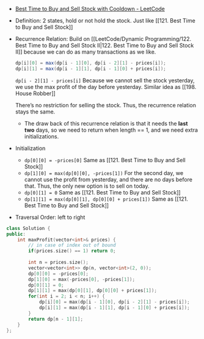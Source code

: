 - [Best Time to Buy and Sell Stock with Cooldown - LeetCode](https://leetcode.com/problems/best-time-to-buy-and-sell-stock-with-cooldown/)
- Definition: 2 states, hold or not hold the stock. Just like [[121. Best Time to Buy and Sell Stock]]
- Recurrence Relation: Build on [[LeetCode/Dynamic Programming/122. Best Time to Buy and Sell Stock II|122. Best Time to Buy and Sell Stock II]] because we can do as many transactions as we like. 
    
    ```Java
    dp[i][0] = max(dp[i - 1][0], dp[i - 2][1] - prices[i]);
    dp[i][1] = max(dp[i - 1][1], dp[i - 1][0] + prices[i]);
    ```
    
    `dp[i - 2][1] - prices[i]` Because we cannot sell the stock yesterday, we use the max profit of the day before yesterday. Similar idea as [[198. House Robber]]
    
    There’s no restriction for selling the stock. Thus, the recurrence relation stays the same.
    
    - The draw back of this recurrence relation is that it needs the **last two** days, so we need to return when length == 1, and we need extra initializations.
- Initialization
    - `dp[0][0] = -prices[0]` Same as [[121. Best Time to Buy and Sell Stock]]
    - `dp[1][0] = max(dp[0][0], -prices[1])` For the second day, we cannot use the profit from yesterday, and there are no days before that. Thus, the only new option is to sell on today.
    - `dp[0][1] = 0` Same as [[121. Best Time to Buy and Sell Stock]]
    - `dp[1][1] = max(dp[0][1], dp[0][0] + prices[1])` Same as [[121. Best Time to Buy and Sell Stock]]
- Traversal Order: left to right

```C++
class Solution {
public:
    int maxProfit(vector<int>& prices) {
        // in case of index out of bound
        if(prices.size() == 1) return 0;
        
        int n = prices.size();
        vector<vector<int>> dp(n, vector<int>(2, 0));
        dp[0][0] = -prices[0];
        dp[1][0] = max(-prices[0], -prices[1]);
        dp[0][1] = 0;
        dp[1][1] = max(dp[0][1], dp[0][0] + prices[1]);
        for(int i = 2; i < n; i++) {
            dp[i][0] = max(dp[i - 1][0], dp[i - 2][1] - prices[i]);
            dp[i][1] = max(dp[i - 1][1], dp[i - 1][0] + prices[i]);
        }
        return dp[n - 1][1];
    }
};
```